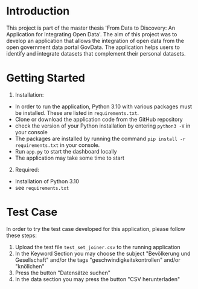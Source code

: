 # Introduction
This project is part of the master thesis 'From Data to Discovery: An Application for Integrating Open Data'. The aim of this project was to develop an application that allows the integration of open data from the open government data portal GovData. The application helps users to identify and integrate datasets that complement their personal datasets.

# Getting Started
1. Installation:<br>
- In order to run the application, Python 3.10 with various packages must be installed. These are listed in ```requirements.txt```.
- Clone or download the application code from the GitHub repository
- check the version of your Python installation by entering ```python3 -V``` in your console 
- The packages are installed by running the command ```pip install -r requirements.txt``` in your console.
- Run ```app.py``` to start the dashboard locally
- The application may take some time to start

2. Required:<br>
- Installation of Python 3.10
- see ```requirements.txt```

# Test Case
In order to try the test case developed for this application, please follow these steps:
1. Upload the test file ```test_set_joiner.csv``` to the running application
2. In the Keyword Section you may choose the subject "Bevölkerung und Gesellschaft" and/or the tags "geschwindigkeitskontrollen" and/or "knöllchen"
3. Press the button "Datensätze suchen" 
4. In the data section you may press the button "CSV herunterladen"
